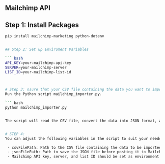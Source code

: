 ## Mailchimp  API

## Step 1: Install Packages

``` bash
pip install mailchimp-marketing python-dotenv


## Step 2: Set up Enviroment Variables

``` bash 
API_KEY=your-mailchimp-api-key
SERVER=your-mailchimp-server
LIST_ID=your-mailchimp-list-id



# Step 3: nsure that your CSV file containing the data you want to import is located at the specified path.
Run the Python script mailchimp_importer.py.

``` bash 
python mailchimp_importer.py


The script will read the CSV file, convert the data into JSON format, and then post the JSON data to your Mailchimp account.


# STEP 4:
You can adjust the following variables in the script to suit your needs:

 - csvFilePath: Path to the CSV file containing the data to be imported.
 - jsonFilePath: Path to save the JSON file before posting it to Mailchimp.
 - Mailchimp API key, server, and list ID should be set as environment variables in the .env file.

